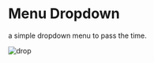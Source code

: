 # Menu Dropdown

a simple dropdown menu to pass the time.

<img src="https://media.discordapp.net/attachments/775520614870024212/885896696582783006/unknown.png?width=772&height=434" alt="drop" />